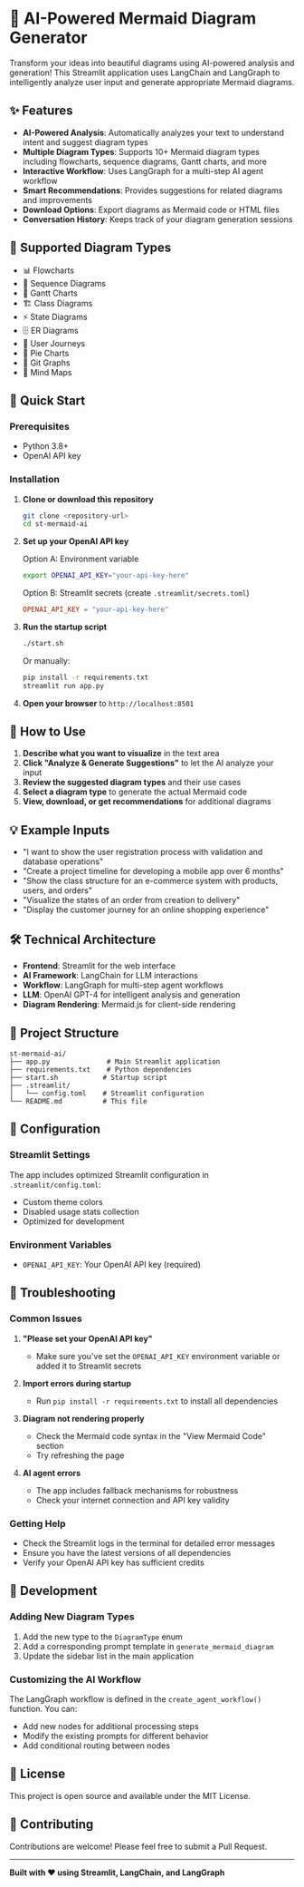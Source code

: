# 🎨 AI-Powered Mermaid Diagram Generator

Transform your ideas into beautiful diagrams using AI-powered analysis and generation! This Streamlit application uses LangChain and LangGraph to intelligently analyze user input and generate appropriate Mermaid diagrams.

## ✨ Features

- **AI-Powered Analysis**: Automatically analyzes your text to understand intent and suggest diagram types
- **Multiple Diagram Types**: Supports 10+ Mermaid diagram types including flowcharts, sequence diagrams, Gantt charts, and more
- **Interactive Workflow**: Uses LangGraph for a multi-step AI agent workflow
- **Smart Recommendations**: Provides suggestions for related diagrams and improvements
- **Download Options**: Export diagrams as Mermaid code or HTML files
- **Conversation History**: Keeps track of your diagram generation sessions

## 🔧 Supported Diagram Types

- 📊 Flowcharts
- 🔄 Sequence Diagrams  
- 📅 Gantt Charts
- 🏗️ Class Diagrams
- ⚡ State Diagrams
- 🗄️ ER Diagrams
- 🚶 User Journeys
- 🥧 Pie Charts
- 🌳 Git Graphs
- 🧠 Mind Maps

## 🚀 Quick Start

### Prerequisites

- Python 3.8+
- OpenAI API key

### Installation

1. **Clone or download this repository**
   ```bash
   git clone <repository-url>
   cd st-mermaid-ai
   ```

2. **Set up your OpenAI API key**
   
   Option A: Environment variable
   ```bash
   export OPENAI_API_KEY="your-api-key-here"
   ```
   
   Option B: Streamlit secrets (create `.streamlit/secrets.toml`)
   ```toml
   OPENAI_API_KEY = "your-api-key-here"
   ```

3. **Run the startup script**
   ```bash
   ./start.sh
   ```
   
   Or manually:
   ```bash
   pip install -r requirements.txt
   streamlit run app.py
   ```

4. **Open your browser** to `http://localhost:8501`

## 📝 How to Use

1. **Describe what you want to visualize** in the text area
2. **Click "Analyze & Generate Suggestions"** to let the AI analyze your input
3. **Review the suggested diagram types** and their use cases
4. **Select a diagram type** to generate the actual Mermaid code
5. **View, download, or get recommendations** for additional diagrams

## 💡 Example Inputs

- "I want to show the user registration process with validation and database operations"
- "Create a project timeline for developing a mobile app over 6 months"
- "Show the class structure for an e-commerce system with products, users, and orders"
- "Visualize the states of an order from creation to delivery"
- "Display the customer journey for an online shopping experience"

## 🛠️ Technical Architecture

- **Frontend**: Streamlit for the web interface
- **AI Framework**: LangChain for LLM interactions
- **Workflow**: LangGraph for multi-step agent workflows
- **LLM**: OpenAI GPT-4 for intelligent analysis and generation
- **Diagram Rendering**: Mermaid.js for client-side rendering

## 📁 Project Structure

```
st-mermaid-ai/
├── app.py              # Main Streamlit application
├── requirements.txt    # Python dependencies
├── start.sh           # Startup script
├── .streamlit/
│   └── config.toml    # Streamlit configuration
└── README.md          # This file
```

## 🔧 Configuration

### Streamlit Settings

The app includes optimized Streamlit configuration in `.streamlit/config.toml`:
- Custom theme colors
- Disabled usage stats collection
- Optimized for development

### Environment Variables

- `OPENAI_API_KEY`: Your OpenAI API key (required)

## 🐛 Troubleshooting

### Common Issues

1. **"Please set your OpenAI API key"**
   - Make sure you've set the `OPENAI_API_KEY` environment variable or added it to Streamlit secrets

2. **Import errors during startup**
   - Run `pip install -r requirements.txt` to install all dependencies

3. **Diagram not rendering properly**
   - Check the Mermaid code syntax in the "View Mermaid Code" section
   - Try refreshing the page

4. **AI agent errors**
   - The app includes fallback mechanisms for robustness
   - Check your internet connection and API key validity

### Getting Help

- Check the Streamlit logs in the terminal for detailed error messages
- Ensure you have the latest versions of all dependencies
- Verify your OpenAI API key has sufficient credits

## 🎯 Development

### Adding New Diagram Types

1. Add the new type to the `DiagramType` enum
2. Add a corresponding prompt template in `generate_mermaid_diagram`
3. Update the sidebar list in the main application

### Customizing the AI Workflow

The LangGraph workflow is defined in the `create_agent_workflow()` function. You can:
- Add new nodes for additional processing steps
- Modify the existing prompts for different behavior
- Add conditional routing between nodes

## 📄 License

This project is open source and available under the MIT License.

## 🤝 Contributing

Contributions are welcome! Please feel free to submit a Pull Request.

---

**Built with ❤️ using Streamlit, LangChain, and LangGraph**
